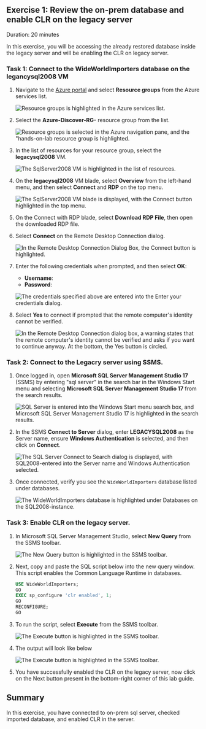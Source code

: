 ## Exercise 1: Review the on-prem database and enable CLR on the legacy server
Duration: 20 minutes

In this exercise, you will be accessing the already restored database inside the legacy server and will be enabling the CLR on legacy server.

### Task 1: Connect to the WideWorldImporters database on the legancysql2008 VM

1. Navigate to the [Azure portal](https://portal.azure.com) and select **Resource groups** from the Azure services list.

   ![Resource groups is highlighted in the Azure services list.](media/1.1.png "Azure services")

1. Select the **Azure-Discover-RG-<inject key="SUFFIX" enableCopy="false" />** resource group from the list.

   ![Resource groups is selected in the Azure navigation pane, and the "hands-on-lab resource group is highlighted.](./media/sad1.jpg "Resource groups list")

1. In the list of resources for your resource group, select the **legacysql2008** VM.

   ![The SqlServer2008 VM is highlighted in the list of resources.](media/1.3.png "Resource list")

1. On the **legacysql2008** VM blade, select **Overview** from the left-hand menu, and then select **Connect** and **RDP** on the top menu.

   ![The SqlServer2008 VM blade is displayed, with the Connect button highlighted in the top menu.](./media/1.4.png "Connect to SqlServer2008 VM")

1. On the Connect with RDP blade, select **Download RDP File**, then open the downloaded RDP file.
 
1. Select **Connect** on the Remote Desktop Connection dialog.

   ![In the Remote Desktop Connection Dialog Box, the Connect button is highlighted.](./media/1.5.png "Remote Desktop Connection dialog")

1. Enter the following credentials when prompted, and then select **OK**:

   - **Username**: **<inject key="SQL Server VM Username" />**
   - **Password**: **<inject key="SQL Server VM Password" />**

   ![The credentials specified above are entered into the Enter your credentials dialog.](media/1.6.png "Enter your credentials")

1. Select **Yes** to connect if prompted that the remote computer's identity cannot be verified.

   ![In the Remote Desktop Connection dialog box, a warning states that the remote computer's identity cannot be verified and asks if you want to continue anyway. At the bottom, the Yes button is circled.](./media/1.7.png "Remote Desktop Connection dialog")

### Task 2: Connect to the Legacry server using SSMS.

1. Once logged in, open **Microsoft SQL Server Management Studio 17** (SSMS) by entering "sql server" in the search bar in the Windows Start menu and selecting **Microsoft SQL Server Management Studio 17** from the search results.

   ![SQL Server is entered into the Windows Start menu search box, and Microsoft SQL Server Management Studio 17 is highlighted in the search results.](media/1.8.png "Windows start menu search")

1. In the SSMS **Connect to Server** dialog, enter **LEGACYSQL2008** as the Server name, ensure **Windows Authentication** is selected, and then click on **Connect**.

   ![The SQL Server Connect to Search dialog is displayed, with SQL2008-entered into the Server name and Windows Authentication selected.](media/1.9.png "Connect to Server")

1. Once connected, verify you see the `WideWorldImporters` database listed under databases.

    ![The WideWorldImporters database is highlighted under Databases on the SQL2008-instance.](media/1.10.png "WideWorldImporters database")

### Task 3: Enable CLR on the legacy server.

1. In Microsoft SQL Server Management Studio, select **New Query** from the SSMS toolbar.

   ![The New Query button is highlighted in the SSMS toolbar.](media/1.11.png "SSMS Toolbar")
   
1. Next, copy and paste the SQL script below into the new query window. This script enables the Common Language Runtime in databases.

    ```sql
    USE WideWorldImporters;
    GO
    EXEC sp_configure 'clr enabled', 1;
    GO
    RECONFIGURE;
    GO
    ```

1. To run the script, select **Execute** from the SSMS toolbar.

   ![The Execute button is highlighted in the SSMS toolbar.](media/1.12.png "SSMS Toolbar")

1. The output will look like below

   ![The Execute button is highlighted in the SSMS toolbar.](media/1.175.png "SSMS Toolbar")
   
1. You have successfully enabled the CLR on the legacy server, now click on the Next button present in the bottom-right corner of this lab guide.

## Summary

In this exercise, you have connected to on-prem sql server, checked imported database, and enabled CLR in the server.
   
